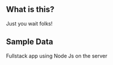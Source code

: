 ## What is this?

Just you wait folks!

## Sample Data

Fullstack app using Node Js on the server
```






